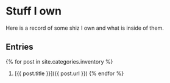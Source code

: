 # Stuff I own

Here is a record of some shiz I own and what is inside of them.

## Entries
{% for post in site.categories.inventory %}
  1. [{{ post.title }}]({{ post.url }})
{% endfor %}
